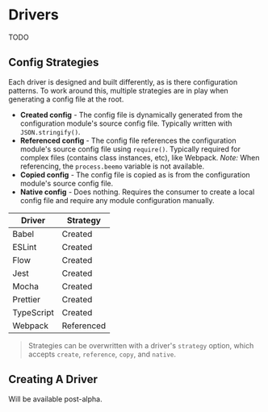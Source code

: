 # Drivers

TODO

## Config Strategies

Each driver is designed and built differently, as is there configuration patterns. To work around
this, multiple strategies are in play when generating a config file at the root.

- **Created config** - The config file is dynamically generated from the configuration module's
  source config file. Typically written with `JSON.stringify()`.
- **Referenced config** - The config file references the configuration module's source config file
  using `require()`. Typically required for complex files (contains class instances, etc), like
  Webpack. _Note:_ When referencing, the `process.beemo` variable is not available.
- **Copied config** - The config file is copied as is from the configuration module's source config
  file.
- **Native config** - Does nothing. Requires the consumer to create a local config file and require
  any module configuration manually.

| Driver     | Strategy   |
| ---------- | ---------- |
| Babel      | Created    |
| ESLint     | Created    |
| Flow       | Created    |
| Jest       | Created    |
| Mocha      | Created    |
| Prettier   | Created    |
| TypeScript | Created    |
| Webpack    | Referenced |

> Strategies can be overwritten with a driver's `strategy` option, which accepts `create`,
> `reference`, `copy`, and `native`.

## Creating A Driver

Will be available post-alpha.

